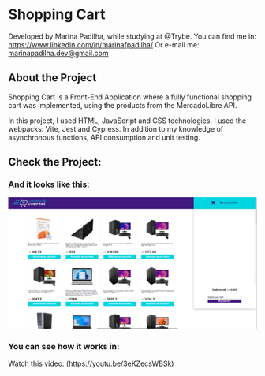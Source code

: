 # Shopping Cart

Developed by Marina Padilha, while studying at @Trybe.
You can find me in: https://www.linkedin.com/in/marinafpadilha/
Or e-mail me: marinapadilha.dev@gmail.com

## About the Project

Shopping Cart is a Front-End Application where a fully functional shopping cart was implemented, using the products from the MercadoLibre API.

In this project, I used HTML, JavaScript and CSS technologies.
I used the webpacks: Vite, Jest and Cypress.
In addition to my knowledge of asynchronous functions, API consumption and unit testing.

## Check the Project:

### And it looks like this:

![shopping cart front end - how it looks](src/imgs/shoppingcart.png)

### You can see how it works in:

Watch this video: (https://youtu.be/3eKZecsWBSk)